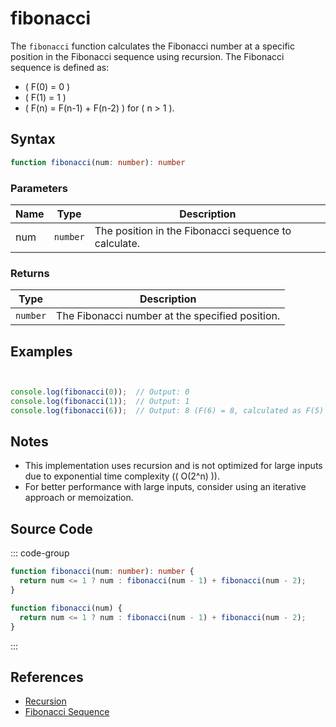 # fibonacci

The `fibonacci` function calculates the Fibonacci number at a specific position in the Fibonacci sequence using recursion. The Fibonacci sequence is defined as:  

- \( F(0) = 0 \)  
- \( F(1) = 1 \)  
- \( F(n) = F(n-1) + F(n-2) \) for \( n > 1 \).

## Syntax

```typescript
function fibonacci(num: number): number
```

### Parameters

| Name | Type     | Description                          |
|------|----------|--------------------------------------|
| num  | `number` | The position in the Fibonacci sequence to calculate. |

### Returns

| Type    | Description                                   |
|---------|-----------------------------------------------|
| `number`| The Fibonacci number at the specified position. |

## Examples

```typescript


console.log(fibonacci(0));  // Output: 0
console.log(fibonacci(1));  // Output: 1
console.log(fibonacci(6));  // Output: 8 (F(6) = 8, calculated as F(5) + F(4))
```

## Notes

- This implementation uses recursion and is not optimized for large inputs due to exponential time complexity (\( O(2^n) \)).
- For better performance with large inputs, consider using an iterative approach or memoization.

## Source Code

::: code-group
```typescript
function fibonacci(num: number): number {
  return num <= 1 ? num : fibonacci(num - 1) + fibonacci(num - 2);
}
```

```javascript
function fibonacci(num) {
  return num <= 1 ? num : fibonacci(num - 1) + fibonacci(num - 2);
}
```
::: 

## References

- [Recursion](https://developer.mozilla.org/en-US/docs/Glossary/Recursion)  
- [Fibonacci Sequence](https://en.wikipedia.org/wiki/Fibonacci_number)  